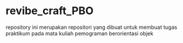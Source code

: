 # revibe_craft_PBO
repository ini merupakan repositori yang dibuat untuk membuat tugas praktikum pada mata kuliah pemograman berorientasi objek
